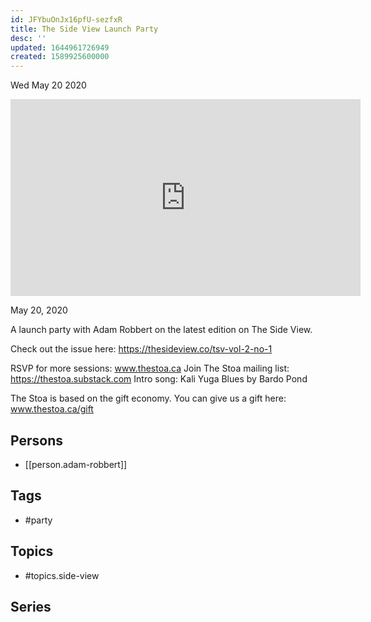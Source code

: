```yaml
---
id: JFYbuOnJx16pfU-sezfxR
title: The Side View Launch Party
desc: ''
updated: 1644961726949
created: 1589925600000
---
```





Wed May 20 2020

<iframe width="560" height="315" src="https://www.youtube.com/embed/AMnCnl9uejI" title="The Side View Launch Party w/ Adam Robbert" frameborder="0" allow="accelerometer; autoplay; clipboard-write; encrypted-media; gyroscope; picture-in-picture" allowfullscreen ></iframe>

May 20, 2020

A launch party with Adam Robbert on the latest edition on The Side View.

Check out the issue here: https://thesideview.co/tsv-vol-2-no-1

RSVP for more sessions: www.thestoa.ca
Join The Stoa mailing list: https://thestoa.substack.com
Intro song: Kali Yuga Blues by Bardo Pond

The Stoa is based on the gift economy. You can give us a gift here: www.thestoa.ca/gift

## Persons

- [[person.adam-robbert]]

## Tags

- #party

## Topics

- #topics.side-view

## Series



